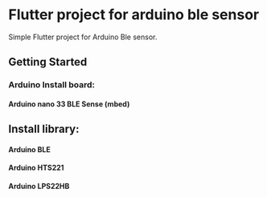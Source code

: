 # Flutter project for arduino ble sensor

Simple Flutter project for Arduino Ble sensor.

## Getting Started

### Arduino Install board:
  #### Arduino nano 33 BLE Sense (mbed)
## Install library:
  #### Arduino BLE
  #### Arduino HTS221
  #### Arduino LPS22HB
  
